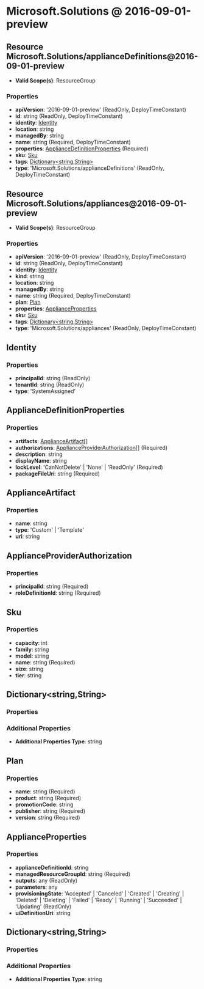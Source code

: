 # Microsoft.Solutions @ 2016-09-01-preview

## Resource Microsoft.Solutions/applianceDefinitions@2016-09-01-preview
* **Valid Scope(s)**: ResourceGroup
### Properties
* **apiVersion**: '2016-09-01-preview' (ReadOnly, DeployTimeConstant)
* **id**: string (ReadOnly, DeployTimeConstant)
* **identity**: [Identity](#identity)
* **location**: string
* **managedBy**: string
* **name**: string (Required, DeployTimeConstant)
* **properties**: [ApplianceDefinitionProperties](#appliancedefinitionproperties) (Required)
* **sku**: [Sku](#sku)
* **tags**: [Dictionary<string,String>](#dictionarystringstring)
* **type**: 'Microsoft.Solutions/applianceDefinitions' (ReadOnly, DeployTimeConstant)

## Resource Microsoft.Solutions/appliances@2016-09-01-preview
* **Valid Scope(s)**: ResourceGroup
### Properties
* **apiVersion**: '2016-09-01-preview' (ReadOnly, DeployTimeConstant)
* **id**: string (ReadOnly, DeployTimeConstant)
* **identity**: [Identity](#identity)
* **kind**: string
* **location**: string
* **managedBy**: string
* **name**: string (Required, DeployTimeConstant)
* **plan**: [Plan](#plan)
* **properties**: [ApplianceProperties](#applianceproperties)
* **sku**: [Sku](#sku)
* **tags**: [Dictionary<string,String>](#dictionarystringstring)
* **type**: 'Microsoft.Solutions/appliances' (ReadOnly, DeployTimeConstant)

## Identity
### Properties
* **principalId**: string (ReadOnly)
* **tenantId**: string (ReadOnly)
* **type**: 'SystemAssigned'

## ApplianceDefinitionProperties
### Properties
* **artifacts**: [ApplianceArtifact](#applianceartifact)[]
* **authorizations**: [ApplianceProviderAuthorization](#applianceproviderauthorization)[] (Required)
* **description**: string
* **displayName**: string
* **lockLevel**: 'CanNotDelete' | 'None' | 'ReadOnly' (Required)
* **packageFileUri**: string (Required)

## ApplianceArtifact
### Properties
* **name**: string
* **type**: 'Custom' | 'Template'
* **uri**: string

## ApplianceProviderAuthorization
### Properties
* **principalId**: string (Required)
* **roleDefinitionId**: string (Required)

## Sku
### Properties
* **capacity**: int
* **family**: string
* **model**: string
* **name**: string (Required)
* **size**: string
* **tier**: string

## Dictionary<string,String>
### Properties
### Additional Properties
* **Additional Properties Type**: string

## Plan
### Properties
* **name**: string (Required)
* **product**: string (Required)
* **promotionCode**: string
* **publisher**: string (Required)
* **version**: string (Required)

## ApplianceProperties
### Properties
* **applianceDefinitionId**: string
* **managedResourceGroupId**: string (Required)
* **outputs**: any (ReadOnly)
* **parameters**: any
* **provisioningState**: 'Accepted' | 'Canceled' | 'Created' | 'Creating' | 'Deleted' | 'Deleting' | 'Failed' | 'Ready' | 'Running' | 'Succeeded' | 'Updating' (ReadOnly)
* **uiDefinitionUri**: string

## Dictionary<string,String>
### Properties
### Additional Properties
* **Additional Properties Type**: string

